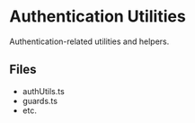 # Authentication Utilities

Authentication-related utilities and helpers.

## Files
- authUtils.ts
- guards.ts
- etc.
